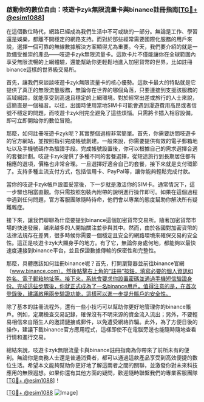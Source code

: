 ### 啟動你的數位自由：吱遊卡zyk無限流量卡與binance註冊指南[[TG💪+ @esim1088](https://t.me/s/esim1088)]

在這個數位時代，網路已經成為我們生活中不可或缺的一部分。無論是工作、學習還是娛樂，都離不開穩定的網路支持。而對於那些經常需要國際化服務的用戶來說，選擇一個可靠的無線數據解決方案顯得尤為重要。今天，我們要介紹的就是一款備受推崇的產品——吱遊卡zyk無限流量卡。這款卡片不僅能讓你在全球範圍內享受無限流暢的上網體驗，還能幫助你更輕鬆地進入加密貨幣的世界，比如註冊binance這樣的世界級交易所。

首先，讓我們來談談吱遊卡zyk無限流量卡的核心優勢。這款卡最大的特點就是它提供了真正的無限流量服務，無論你在世界的哪個角落，只要連接到支援該服務的區域網路，就能享受到高速且穩定的上網環境。對於經常出差或旅行的人士來說，這簡直是一個福音。以往，出國時使用當地SIM卡可能會遇到漫遊費用高昂或者信號不穩定的問題，而吱遊卡zyk則完全避免了這些煩惱。只需將卡插入相容設備，即可立即開始你的數位冒險。

那麼，如何註冊吱遊卡zyk呢？其實整個過程非常簡單。首先，你需要訪問吱遊卡的官方網站，並按照指引完成帳號創建。一般來說，你需要提供有效的電子郵箱地址以及手機號碼作為驗證手段。完成帳號設置後，你可以根據自己的需求選擇合適的套餐計劃。吱遊卡zyk提供了多種不同的套餐選擇，從短途旅行到長期居住都有相應的選項，價格也非常合理。一旦選擇好適合自己的套餐，接下來就是支付環節了。支持多種主流支付方式，包括信用卡、PayPal等，讓你能夠輕鬆完成付款。

當你的吱遊卡zyk帳戶設置妥當後，下一步就是激活你的SIM卡。通常情況下，這一步驟也相當直觀。你只需按照包裝內附帶的說明進行操作即可。如果在這個過程中遇到任何問題，官方客服團隊隨時待命，他們會以專業的態度幫助你解決所有疑難雜症。

接下來，讓我們聊聊為什麼要提到binance這個加密貨幣交易所。隨著加密貨幣市場的快速發展，越來越多的人開始關注並參與其中。然而，由於各國對加密貨幣的法律法規存在差異，很多時候你需要一個穩定且安全的網路環境來確保交易的安全性。這正是吱遊卡zyk大顯身手的地方。有了它，無論你身處何地，都能夠以最快速度連接到binance平台，並且保證數據傳輸的保密性和完整性。

那麼，具體應該如何註冊binance呢？首先，打開瀏覽器並前往binance官網（www.binance.com）。然後點擊右上角的“註冊”按鈕，填寫必要的個人資訊如姓名、電子郵箱地址等。接下來，系統會要求你設置密碼並通過手機短信驗證身份。完成這些步驟後，你就正式成為了一名binance用戶。值得注意的是，在首次登錄後，建議啟用兩步驗證功能，這樣可以進一步提升賬戶的安全性。

除了基本的註冊流程外，還有一些小技巧可以幫助你更好地管理你的binance賬戶。例如，定期檢查交易記錄，確保沒有不明來源的資金流入流出；另外，不要輕易相信來自陌生人的邀請鏈接或郵件，以免遭受網絡詐騙。此外，為了方便日後的操作，建議下載binance官方應用程式，這樣即使不在電腦旁邊也能隨時隨地查看行情和進行交易。

總結來說，吱遊卡zyk無限流量卡與binance註冊指南為你帶來了前所未有的便利。無論你是商務人士還是普通消費者，都可以通過這款產品享受到高效便捷的數位生活。希望本文能夠幫助你更好地了解這兩者之間的關聯，並激發你對未來科技應用的無限遐想。如果你還有其他方面的疑問，歡迎隨時聯繫我們的專業客服團隊[[TG💪+ @esim1088](https://t.me/s/esim1088)]！

[[TG💪+ @esim1088](https://t.me/s/esim1088) ![Image](https://i.postimg.cc/4NQfJmqS/Snipaste-2025-05-13-00-14-12.png)]